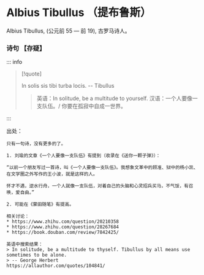 # Albius Tibullus （提布鲁斯）

Albius Tibullus, (公元前 55 — 前 19), 古罗马诗人。

### 诗句 【存疑】

::: info

> [!quote]
>
> In solis sis tibi turba locis. -- Tibullus
>
> > 英语：In solitude, be a multitude to yourself.
> > 汉语：一个人要像一支队伍。/ 你要在孤寂中自成一世界。

:::

出处：

```
只有一句诗，没有更多的了。

1. 刘瑜的文章《一个人要像一支队伍》有提到（收录在《送你一颗子弹》）：

“以前一个朋友写过一首诗，叫《一个人要像一支队伍》。我想象文革中的顾准、狱中的杨小凯、在文学圈之外写作的王小波，就是这样的人。

怀才不遇，逆水行舟，一个人就像一支队伍，对着自己的头脑和心灵招兵买马，不气馁，有召唤，爱自由。”

2. 可能在《蒙田随笔》有提高。

相关讨论：
* https://www.zhihu.com/question/20210358
* https://www.zhihu.com/question/28267684
* https://book.douban.com/review/7842425/

英语中搜索结果：
> In solitude, be a multitude to thyself. Tibullus by all means use sometimes to be alone.
> -- George Herbert
https://allauthor.com/quotes/104841/
```
